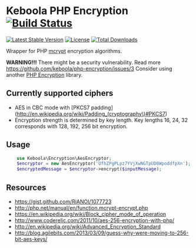 # Keboola PHP Encryption [![Build Status](https://travis-ci.org/keboola/php-encryption.png?branch=master)](https://travis-ci.org/keboola/php-encryption)
[![Latest Stable Version](https://poser.pugx.org/keboola/php-encryption/v/stable.svg)](https://packagist.org/packages/keboola/php-encryption)
[![License](https://poser.pugx.org/keboola/php-encryption/license.svg)](https://packagist.org/packages/keboola/php-encryption)
[![Total Downloads](https://poser.pugx.org/keboola/php-encryption/downloads.svg)](https://packagist.org/packages/keboola/php-encryption) 


Wrapper for PHP [mcrypt](http://php.net/manual/en/book.mcrypt.php) encryption algorithms.

**WARNING!!!**
There might be a security vulnerability. Read more https://github.com/keboola/php-encryption/issues/3
Consider using another [PHP Encryption](https://github.com/keboola/php-encryption/issues/3) library. 

## Currently supported ciphers
 * AES in CBC mode with [PKCS7 padding](http://en.wikipedia.org/wiki/Padding_(cryptography\)#PKCS7)
  *  Encryption strength is determined by key length. Key lengths 16, 24, 32 corresponds with 128, 192, 256 bit encryption.

## Usage

```php
    use Keboola\Encryption\AesEncryptor;
	$encryptor = new AesEncryptor('UfhZPgPLpz7YVjXwNGTpUD8WpoddfpXn'); // 256 bit key
    $encryptedMessage = $encryptor->encrypt($inputMessage);
```

## Resources
 * https://gist.github.com/RiANOl/1077723
 * http://php.net/manual/en/function.mcrypt-encrypt.php
 * https://en.wikipedia.org/wiki/Block_cipher_mode_of_operation
 * http://www.coderelic.com/2011/10/aes-256-encryption-with-php/
 * http://en.wikipedia.org/wiki/Advanced_Encryption_Standard
 * http://blog.agilebits.com/2013/03/09/guess-why-were-moving-to-256-bit-aes-keys/
